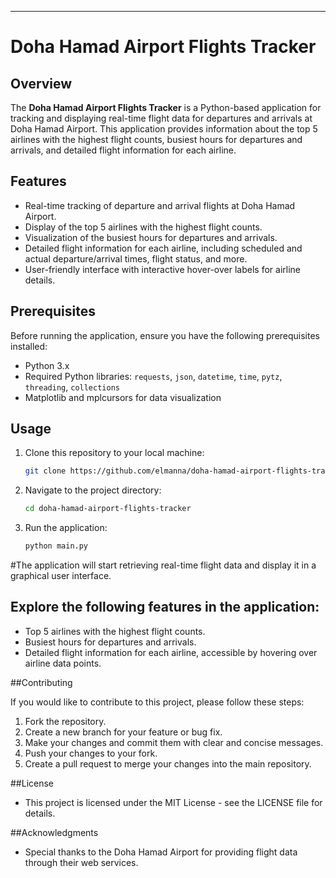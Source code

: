 ---

# Doha Hamad Airport Flights Tracker

## Overview

The **Doha Hamad Airport Flights Tracker** is a Python-based application for tracking and displaying real-time flight data for departures and arrivals at Doha Hamad Airport. This application provides information about the top 5 airlines with the highest flight counts, busiest hours for departures and arrivals, and detailed flight information for each airline.

## Features

- Real-time tracking of departure and arrival flights at Doha Hamad Airport.
- Display of the top 5 airlines with the highest flight counts.
- Visualization of the busiest hours for departures and arrivals.
- Detailed flight information for each airline, including scheduled and actual departure/arrival times, flight status, and more.
- User-friendly interface with interactive hover-over labels for airline details.

## Prerequisites

Before running the application, ensure you have the following prerequisites installed:

- Python 3.x
- Required Python libraries: `requests`, `json`, `datetime`, `time`, `pytz`, `threading`, `collections`
- Matplotlib and mplcursors for data visualization

## Usage

1. Clone this repository to your local machine:

   ```bash
   git clone https://github.com/elmanna/doha-hamad-airport-flights-tracker.git


2. Navigate to the project directory:
    ```bash
    cd doha-hamad-airport-flights-tracker

3. Run the application:
    ```bash
    python main.py


#The application will start retrieving real-time flight data and display it in a graphical user interface.

## Explore the following features in the application:
- Top 5 airlines with the highest flight counts.
- Busiest hours for departures and arrivals.
- Detailed flight information for each airline, accessible by hovering over airline data points.

##Contributing

If you would like to contribute to this project, please follow these steps:

1. Fork the repository.
2. Create a new branch for your feature or bug fix.
3. Make your changes and commit them with clear and concise messages.
4. Push your changes to your fork.
5. Create a pull request to merge your changes into the main repository.


##License
- This project is licensed under the MIT License - see the LICENSE file for details.

##Acknowledgments
- Special thanks to the Doha Hamad Airport for providing flight data through their web services.